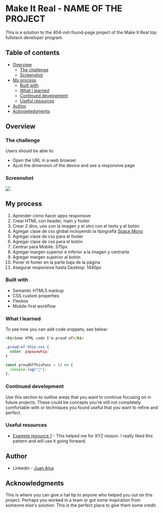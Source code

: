 # Make It Real - NAME OF THE PROJECT

This is a solution to the 404-not-found-page project of the Make It Real top fullstack developer program.

## Table of contents

- [Overview](#overview)
  - [The challenge](#the-challenge)
  - [Screenshot](#screenshot)
- [My process](#my-process)
  - [Built with](#built-with)
  - [What I learned](#what-i-learned)
  - [Continued development](#continued-development)
  - [Useful resources](#useful-resources)
- [Author](#author)
- [Acknowledgments](#acknowledgments)

## Overview

### The challenge

Users should be able to:

- Open the URL in a web browser
- Ajust the dimension of the device and see a responsive page

### Screenshot

![](./screenshot.jpg)

## My process

1. Aprender cómo hacer apps responsive
2. Crear HTML con header, main y footer
3. Crear 2 divs, uno con la imagen y el otro con el texto y el botón
4. Agregar clase de css global incluyendo la tipografía [Space Mono](https://fonts.google.com/specimen/Space+Mono)
5. Agregar clase de css para el footer
6. Agregar clase de css para el botón
7. Centrar para Mobile: 375px
8. Agregar margen superior e inferior a la imagen y centrarla
9. Agregar margen superior al botón
10. Poner el footer en la parte baja de la página
11. Asegurar responsive hasta Desktop: 1440px

### Built with

- Semantic HTML5 markup
- CSS custom properties
- Flexbox
- Mobile-first workflow

### What I learned

To see how you can add code snippets, see below:

```html
<h1>Some HTML code I'm proud of</h1>
```

```css
.proud-of-this-css {
  color: papayawhip;
}
```

```js
const proudOfThisFunc = () => {
  console.log("🎉");
};
```

### Continued development

Use this section to outline areas that you want to continue focusing on in future projects. These could be concepts you're still not completely comfortable with or techniques you found useful that you want to refine and perfect.

### Useful resources

- [Example resource 1](https://www.example.com) - This helped me for XYZ reason. I really liked this pattern and will use it going forward.

## Author

- Linkedin - [Juan Alva](https://www.linkedin.com/in/juan-luis-alva/)

## Acknowledgments

This is where you can give a hat tip to anyone who helped you out on this project. Perhaps you worked in a team or got some inspiration from someone else's solution. This is the perfect place to give them some credit.
